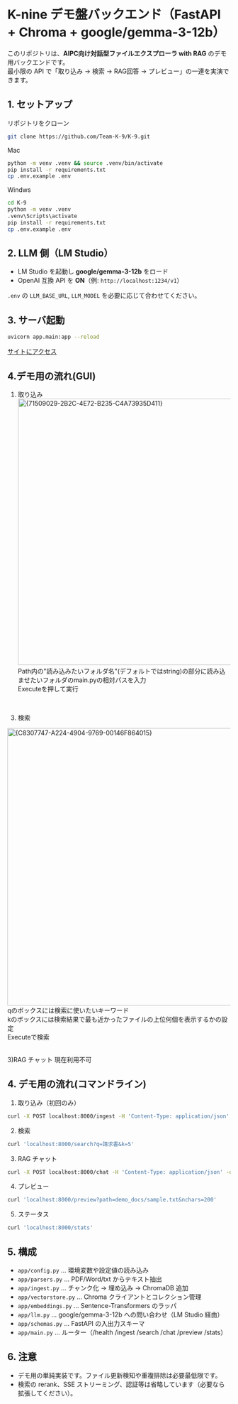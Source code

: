 # K-nine デモ盤バックエンド（FastAPI + Chroma + google/gemma-3-12b）

このリポジトリは、**AIPC向け対話型ファイルエクスプローラ with RAG** のデモ用バックエンドです。  
最小限の API で「取り込み → 検索 → RAG回答 → プレビュー」の一連を実演できます。

## 1. セットアップ
リポジトリをクローン
```bash
git clone https://github.com/Team-K-9/K-9.git
```
Mac
```bash
python -m venv .venv && source .venv/bin/activate
pip install -r requirements.txt
cp .env.example .env
```
Windws
```bash
cd K-9
python -m venv .venv
.venv\Scripts\activate
pip install -r requirements.txt
cp .env.example .env
```
## 2. LLM 側（LM Studio）
- LM Studio を起動し **google/gemma-3-12b** をロード
- OpenAI 互換 API を **ON**（例: `http://localhost:1234/v1`）

`.env` の `LLM_BASE_URL`, `LLM_MODEL` を必要に応じて合わせてください。

## 3. サーバ起動

```bash
uvicorn app.main:app --reload
```
[サイトにアクセス](http://127.0.0.1:8000/docs#/)

## 4.デモ用の流れ(GUI)
1) 取り込み
<img width="900" height="600" alt="{71509029-2B2C-4E72-B235-C4A73935D411}" src="https://github.com/user-attachments/assets/ad391f74-0b23-45b4-9fea-e96aec6d050f" /><br>
Path内の"読み込みたいフォルダ名"(デフォルトではstring)の部分に読み込ませたいフォルダのmain.pyの相対パスを入力<br>
Executeを押して実行<br>
<br>

3) 検索
<img width="1224" height="625" alt="{C8307747-A224-4904-9769-00146F864015}" src="https://github.com/user-attachments/assets/8ed46ba4-1d93-4d70-a973-e2f9b61a0999" />
qのボックスには検索に使いたいキーワード<br>
kのボックスには検索結果で最も近かったファイルの上位何個を表示するかの設定<br>
Executeで検索<br>
<br>

3)RAG チャット
現在利用不可
## 4. デモ用の流れ(コマンドライン)

1) 取り込み（初回のみ）  
```bash
curl -X POST localhost:8000/ingest -H 'Content-Type: application/json' -d '{"paths":["./demo_docs"]}'
```

2) 検索  
```bash
curl 'localhost:8000/search?q=請求書&k=5'
```

3) RAG チャット  
```bash
curl -X POST localhost:8000/chat -H 'Content-Type: application/json' -d '{"query":"このプロジェクトの要点を3行で"}'
```

4) プレビュー  
```bash
curl 'localhost:8000/preview?path=demo_docs/sample.txt&nchars=200'
```

5) ステータス  
```bash
curl 'localhost:8000/stats'
```

## 5. 構成
- `app/config.py` … 環境変数や設定値の読み込み
- `app/parsers.py` … PDF/Word/txt からテキスト抽出
- `app/ingest.py` … チャンク化 → 埋め込み → ChromaDB 追加
- `app/vectorstore.py` … Chroma クライアントとコレクション管理
- `app/embeddings.py` … Sentence-Transformers のラッパ
- `app/llm.py` … google/gemma-3-12b への問い合わせ（LM Studio 経由）
- `app/schemas.py` … FastAPI の入出力スキーマ
- `app/main.py` … ルーター（/health /ingest /search /chat /preview /stats）

## 6. 注意
- デモ用の単純実装です。ファイル更新検知や重複排除は必要最低限です。
- 検索の rerank、SSE ストリーミング、認証等は省略しています（必要なら拡張してください）。























